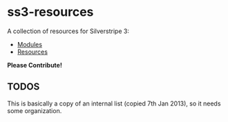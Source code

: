 # ss3-resources

A collection of resources for Silverstripe 3:

* [Modules](modules.md)
* [Resources](resources.md)


**Please Contribute!**


## TODOS

This is basically a copy of an internal list (copied 7th Jan 2013), so it needs some organization.
